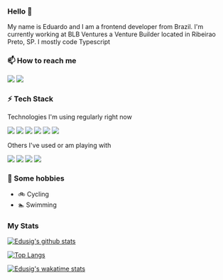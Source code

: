 ### Hello 👋

My name is Eduardo and I am a frontend developer from Brazil. I'm currently working at BLB Ventures a Venture Builder located in Ribeirao Preto, SP. I mostly code Typescript

### 📫 How to reach me

[![](https://img.shields.io/badge/-educiciliato-444?style=for-the-badge&logo=twitter)](https://twitter.com/educiciliato)
[![](https://img.shields.io/badge/-eduardociciliato-0077B5?style=for-the-badge&logo=linkedin)](https://www.linkedin.com/in/eduardociciliato/)

### ⚡ Tech Stack

Technologies I'm using regularly right now

![](https://img.shields.io/badge/-typescript-444?style=for-the-badge&logo=typescript)
![](https://img.shields.io/badge/-react-444?style=for-the-badge&logo=react)
![](https://img.shields.io/badge/-next.js-444?style=for-the-badge&logo=next-dot-js)
![](https://img.shields.io/badge/-tailwindcss-444?style=for-the-badge&logo=tailwindcss)
![](https://img.shields.io/badge/-python-444?style=for-the-badge&logo=python)
![](https://img.shields.io/badge/-graphql-444?style=for-the-badge&logo=graphql)

Others I've used or am playing with

![](https://img.shields.io/badge/-astro-444?style=for-the-badge&logo=astro)
![](https://img.shields.io/badge/-svelte-444?style=for-the-badge&logo=svelte)
![](https://img.shields.io/badge/-rust-444?style=for-the-badge&logo=rust)
![](https://img.shields.io/badge/-deno-444?style=for-the-badge&logo=deno)

### 💬 Some hobbies

- 🚲 Cycling
- 🏊‍ Swimming

### My Stats

[![Edusig's github stats](https://github-readme-stats.vercel.app/api?username=edusig&count_private=true&show_icons=true&theme=dracula)](https://github.com/anuraghazra/github-readme-stats)

[![Top Langs](https://github-readme-stats.vercel.app/api/top-langs/?username=edusig&exclude_repo=USP)](https://github.com/anuraghazra/github-readme-stats)

[![Edusig's wakatime stats](https://github-readme-stats.vercel.app/api/wakatime?username=edusig)](https://github.com/anuraghazra/github-readme-stats)

